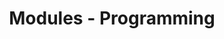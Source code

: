 ---
layout: topic
title: Modules - Programming
permalink: /modules/programming/
previous: /modules/battery/
base: /modules/
next: /modules/charger/
---